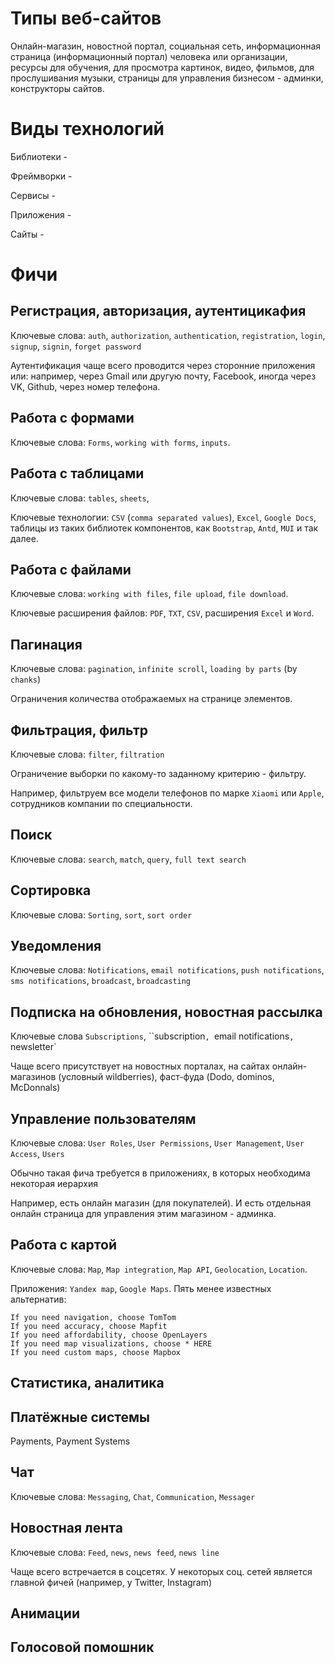 # Типы веб-сайтов

Онлайн-магазин, новостной портал, социальная сеть, информационная страница (информационный портал) человека или организации, ресурсы для обучения, для просмотра картинок, видео, фильмов, для прослушивания музыки, страницы для управления бизнесом - админки, конструкторы сайтов.

# Виды технологий
Библиотеки - 

Фреймворки - 

Сервисы -

Приложения -

Сайты - 

# Фичи

## Регистрация, авторизация, аутентицикафия
Ключевые слова: `auth`, `authorization`, `authentication`, `registration`, `login`, `signup`, `signin`, `forget password`

Аутентификация чаще всего проводится через сторонние приложения или: например, через Gmail или другую почту, Facebook, иногда через VK, Github, через номер телефона.

## Работа с формами
Ключевые слова: `Forms`, `working with forms`, `inputs`.

## Работа с таблицами
Ключевые слова: `tables`, `sheets`,

Ключевые технологии: `CSV` (`comma separated values`), `Excel`, `Google Docs`, таблицы из таких библиотек компонентов, как `Bootstrap`, `Antd`, `MUI` и так далее.

## Работа с файлами
Ключевые слова: `working with files`, `file upload`, `file download`.

Ключевые расширения файлов: `PDF`, `TXT`, `CSV`, расширения `Excel` и `Word`. 

## Пагинация
Ключевые слова: `pagination`, `infinite scroll`, `loading by parts` (by `chanks`)

Ограничения количества отображаемых на странице элементов.

## Фильтрация, фильтр
Ключевые слова: `filter`, `filtration`

Ограничение выборки по какому-то заданному критерию - фильтру.

Например, фильтруем все модели телефонов по марке `Xiaomi` или `Apple`, сотрудников компании по специальности.

## Поиск
Ключевые слова: `search`, `match`, `query`, `full text search`

## Сортировка
Ключевые слова: `Sorting`, `sort`, `sort order`

## Уведомления
Ключевые слова: `Notifications`, `email notifications`, `push notifications`, `sms notifications`, `broadcast`, `broadcasting`


## Подписка на обновления, новостная рассылка
Ключевые слова `Subscriptions`, ``subscription`, `email notifications`, `newsletter`

Чаще всего присутствует на новостных порталах, на сайтах онлайн-магазинов (условный wildberries), фаст-фуда (Dodo, dominos, McDonnals) 

## Управление пользователям
Ключевые слова: `User Roles`, `User Permissions`, `User Management`, `User Access`, `Users`

Обычно такая фича требуется в приложениях, в которых необходима некоторая иерархия

Например, есть онлайн магазин (для покупателей). И есть отдельная онлайн страница для управления этим магазином - админка. 

## Работа с картой
Ключевые слова: `Map`, `Map integration`, `Map API`, `Geolocation`, `Location`.

Приложения: `Yandex map`, `Google Maps`. Пять менее известных альтернатив:
```
If you need navigation, choose TomTom
If you need accuracy, choose Mapfit
If you need affordability, choose OpenLayers
If you need map visualizations, choose * HERE
If you need custom maps, choose Mapbox
```

## Статистика, аналитика

## Платёжные системы
Payments, Payment Systems

## Чат
Ключевые слова: `Messaging`, `Chat`, `Communication`, `Messager`

## Новостная лента
Ключевые слова: `Feed`, `news`, `news feed`, `news line`

Чаще всего встречается в соцсетях. У некоторых соц. сетей является главной фичей (например, у Twitter, Instagram)

## Анимации

## Голосовой помошник



